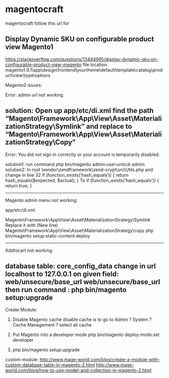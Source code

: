 # magentocraft
magentocraft
follow this url for 
## Display Dynamic SKU on configurable product view Magento1
https://stackoverflow.com/questions/13444995/display-dynamic-sku-on-configurable-product-view-magento
file location: magento1.9.1\app\design\frontend\yourtheme\default\template\catalog\product\view\type\options

Magento2 issues:

Error: admin url not working

solution: Open up app/etc/di.xml find the path “Magento\Framework\App\View\Asset\MaterializationStrategy\Symlink” and replace to “Magento\Framework\App\View\Asset\MaterializationStrategy\Copy”
--------------------------------------

Error:  You did not sign in correctly or your account is temporarily disabled.

solution1: run command
php bin/magento admin:user:unlock admin
solution2:
In root \vendor\zendframework\zend-crypt\src\Utils.php 
and change in line 32
if (function_exists(‘hash_equals’)) { return hash_equals($expected, $actual); }
To
if (function_exists(‘hash_equals’)) { return true; }

----------------------------------------------------------------
Magento admin menu not working:

app/etc/di.xml

Magento\Framework\App\View\Asset\MaterializationStrategy\Symlink
Replace it with (New line)
Magento\Framework\App\View\Asset\MaterializationStrategy\copy
php bin/magento setup:static-content:deploy

-----------------------------------------------------------------
Addtocart not working:

database table: core_config_data
change in url localhost to 127.0.0.1 on given field:
web/unsecure/base_url
web/unsecure/base_url
then run command : php bin/magento setup:upgrade
------------------------------------------------------------------
Create Module:
1. Disable Magento cache
disable cache is to go to Admin ? System ? Cache Management ? select all cache 

2. Put Magento into a developer mode
php bin/magento deploy:mode:set developer

3. php bin/magento setup:upgrade

custom module:
http://www.mage-world.com/blog/create-a-module-with-custom-database-table-in-magento-2.html
http://www.mage-world.com/blog/how-to-use-model-and-collection-in-magento-2.html

